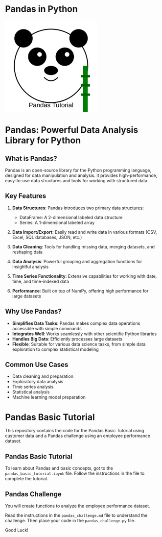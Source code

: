 # Pandas in Python

<img src="assets/panda.svg" alt="Fun Panda" width="300">

# Pandas: Powerful Data Analysis Library for Python

## What is Pandas?

Pandas is an open-source library for the Python programming language, designed for data manipulation and analysis. It provides high-performance, easy-to-use data structures and tools for working with structured data.

## Key Features

1. **Data Structures**: Pandas introduces two primary data structures:

   - DataFrame: A 2-dimensional labeled data structure
   - Series: A 1-dimensional labeled array

2. **Data Import/Export**: Easily read and write data in various formats (CSV, Excel, SQL databases, JSON, etc.)

3. **Data Cleaning**: Tools for handling missing data, merging datasets, and reshaping data

4. **Data Analysis**: Powerful grouping and aggregation functions for insightful analysis

5. **Time Series Functionality**: Extensive capabilities for working with date, time, and time-indexed data

6. **Performance**: Built on top of NumPy, offering high performance for large datasets

## Why Use Pandas?

- **Simplifies Data Tasks**: Pandas makes complex data operations accessible with simple commands
- **Integrates Well**: Works seamlessly with other scientific Python libraries
- **Handles Big Data**: Efficiently processes large datasets
- **Flexible**: Suitable for various data science tasks, from simple data exploration to complex statistical modeling

## Common Use Cases

- Data cleaning and preparation
- Exploratory data analysis
- Time series analysis
- Statistical analysis
- Machine learning model preparation

# Pandas Basic Tutorial

This repository contains the code for the Pandas Basic Tutorial using customer data and a Pandas challenge using an employee performance dataset.

## Pandas Basic Tutorial

To learn about Pandas and basic concepts, got to the `pandas_basic_tutorial.ipynb` file. Follow the instructions in the file to complete the tutorial.

## Pandas Challenge

You will create functions to analyze the employee performance dataset.

Read the instructions in the `pandas_challenge.md` file to understand the challenge. Then place your code in the `pandas_challenge.py` file.

Good Luck!
